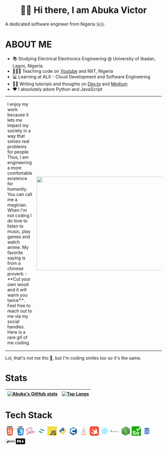 <h1 align="center">👋🏾 Hi there, I am Abuka Victor </h1>

A dedicated software engineer from Nigeria 🇳🇬. 
# ABOUT ME
- 📚 Studying Electrical Electronics Engineering @ University of Ibadan, Lagos, Nigeria.
- 👨🏾‍🏫 Teaching code on [Youtube](https://www.youtube.com/channel/UCcQ9ykSZCDjpr9VSobSBlwg) and NIIT, Nigeria
- 💻 Learning at ALX - Cloud Development and Software Engineering
- ✍🏾 Writing tutorials and thoughts on [Dev.to](https://dev.to/abukavictor) and [Medium](https://medium.com/@bkvtr)
- ❤️ I absolutely adore Python and JavaScript
 
 
 <table>
 <tr>
 <td>
 <p>I enjoy my work because it lets me impact my society in a way that solves real problems for people. Thus, I am engineering a more comfortable existence for humanity. You can call me a magician. When I'm not coding I do love to listen to music, play games and watch anime. My favorite saying is from a chinese proverb - **Cut your own wood and it will warm you twice**. Feel free to reach out to me via my social handles. Here is a rare gif of me coding</p>
 </td>
 <td>
 <img align="center" src="https://i.pinimg.com/originals/e4/26/70/e426702edf874b181aced1e2fa5c6cde.gif" width=500 height=300/>
 </td>
 </tr>
 </table>
 
 Lol, that's not me tho 🙂, but I'm coding smiles too so it's the same.
 
 # Stats
 
 | <a href="https://github.com/Abuka-Victor"> <img align="center" alt="Abuka's GitHub stats" src="https://github-readme-stats.vercel.app/api?username=Abuka-Victor&count_private=true&show_icons=true&theme=radical&title_color=FFFFFF&text_color=FFFFFF&bg_color=45,2365FA,9315FA,F58033,FF160A"></a> | <a href="https://github.com/Abuka-Victor/github-readme-stats"> <img align="center" alt="Top Langs" src="https://github-readme-stats.vercel.app/api/top-langs/?username=Abuka-Victor&layout=compact" /> </a>|
 | ------------- | ------------- |
 
 # Tech Stack
 
<code><img height="30" src="https://github.com/github/explore/blob/main/topics/html/html.png"></code>
<code><img height="30" src="https://github.com/github/explore/blob/main/topics/css/css.png"></code>
<code><img height="30" src="https://github.com/github/explore/blob/main/topics/sass/sass.png"></code>
<code><img height="30" src="https://github.com/github/explore/blob/main/topics/tailwind/tailwind.png"></code>
<code><img height="30" src="https://raw.githubusercontent.com/github/explore/80688e429a7d4ef2fca1e82350fe8e3517d3494d/topics/javascript/javascript.png"></code>
<code><img height="30" src="https://github.com/github/explore/blob/main/topics/python/python.png"></code>
<code><img height="30" src="https://github.com/github/explore/blob/main/topics/c/c.png"></code>
<code><img height="30" src="https://github.com/github/explore/blob/main/topics/java/java.png"></code>
<code><img height="30" src="https://github.com/github/explore/blob/main/topics/swift/swift.png"></code>
<code><img height="30" src="https://raw.githubusercontent.com/github/explore/80688e429a7d4ef2fca1e82350fe8e3517d3494d/topics/react/react.png"></code>
<code><img height="30" src="https://github.com/github/explore/blob/main/topics/mongodb/mongodb.png"></code>
<code><img height="30" src="https://raw.githubusercontent.com/github/explore/80688e429a7d4ef2fca1e82350fe8e3517d3494d/topics/nodejs/nodejs.png"></code>
<code><img height="30" src="https://github.com/github/explore/blob/main/topics/selenium/selenium.png"></code>
<code><img height="30" src="https://github.com/github/explore/blob/main/topics/sql/sql.png"></code>
<code><img height="30" src="https://github.com/github/explore/blob/main/topics/bash/bash.png"></code>
<code><img height="30" src="https://github.com/github/explore/blob/main/topics/markdown/markdown.png"></code>
<!---
Abuka-Victor/Abuka-Victor is a ✨ special ✨ repository because its `README.md` (this file) appears on your GitHub profile.
You can click the Preview link to take a look at your changes.
--->
